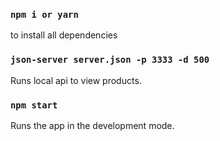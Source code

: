 ### `npm i or yarn`

to install all dependencies

### `json-server server.json -p 3333 -d 500`

Runs local api to view products.

### `npm start`

Runs the app in the development mode.

